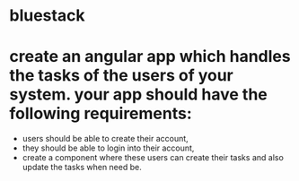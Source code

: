 # bluestack
# create an angular app which handles the tasks of the users of your system. your app should have the following requirements:
 - users should be able to create their account, 
 - they should be able to login into their account, 
 - create a component where these users can create their tasks and also update the tasks when   need be.
